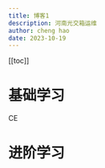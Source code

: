 ```yaml
---
title: 博客1
description: 河南光交箱运维
author: cheng hao
date: 2023-10-19
---
```


[[toc]]

# 基础学习

CE

# 进阶学习
